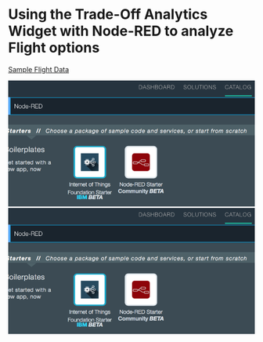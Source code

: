 # Using the Trade-Off Analytics Widget with Node-RED to analyze Flight options

[Sample Flight Data](https://raw.githubusercontent.com/chriwill/interconnect2016/master/flightstradeoffanalytics/data/flightdata.json)

![Alt text](./images/Bluemix_Catalog_Node_RED.png)
![Alt text](images/Bluemix_Catalog_Node_RED.png "Bluemix -> Catalog")
